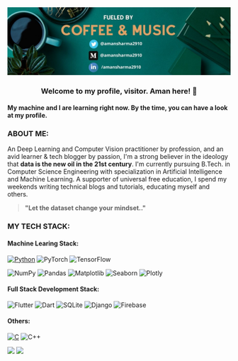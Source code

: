 <img src="https://github.com/amansharma2910/amansharma2910/blob/main/Simple%20Work%20LinkedIn%20Banner.jpg">

<h3 align="center"><b>Welcome to my profile, visitor. Aman here! 👋</b></h3>

#### My machine and I are learning right now. By the time, you can have a look at my profile.

### ABOUT ME:
An Deep Learning and Computer Vision practitioner by profession, and an avid learner & tech blogger by passion, I'm a strong believer in the ideology that __data is the new oil in the 21st century__. I'm currently pursuing B.Tech. in Computer Science Engineering with specialization in Artificial Intelligence and Machine Learning. A supporter of universal free education, I spend my weekends writing technical blogs and tutorials, educating myself and others. 

> __"Let the dataset change your mindset.."__

### MY TECH STACK:
#### Machine Learing Stack:
[![Python](https://img.shields.io/badge/-Python-033800?&logo=python&logoColor=0bf)](https://github.com/adamalston?tab=repositories&q=&type=&language=python)
![PyTorch](https://img.shields.io/badge/-PyTorch-055e00?&logo=PyTorch&logoColor=f00)
![TensorFlow](https://img.shields.io/badge/-TensorFlow-067300?&logo=TensorFlow&logoColor=f77c00)

![NumPy](https://img.shields.io/badge/-NumPy-0d0138?&logo=NumPy&logoColor=ff6791)
![Pandas](https://img.shields.io/badge/-Pandas-130252?&logo=Pandas&logoColor=0ff)
![Matplotlib](https://img.shields.io/badge/-Matplotlib-170263?&logo=Matplotlib&logoColor=336791)
![Seaborn](https://img.shields.io/badge/-Seaborn-1b0275?&logo=Seaborn&logoColor=336791)
![Plotly](https://img.shields.io/badge/-Plotly-1d0180?&logo=Plotly&logoColor=336791)

#### Full Stack Development Stack:
![Flutter](https://img.shields.io/badge/-Flutter-4f0000?&logo=Flutter&logoColor=0bf)
![Dart](https://img.shields.io/badge/-Dart-5e0000?&logo=Dart&logoColor=0bf)
![SQLite](https://img.shields.io/badge/-SQLite-730101?&logo=SQLite&logoColor=fff)
![Django](https://img.shields.io/badge/-Django-870101?&logo=Django&logoColor=0d0)
![Firebase](https://img.shields.io/badge/-Firebase-9e0202?&logo=Firebase&logoColor=bdc700)

#### Others:
[![C](https://img.shields.io/badge/-C-808080?&logo=C)](https://github.com/adamalston?tab=repositories&q=&type=&language=c)
![C++](https://img.shields.io/badge/-C++-9c9c9c?&logo=c%2b%2b&logoColor=00599C)



<img height="160px" src="https://github-readme-stats.vercel.app/api?username=amansharma2910&hide_title=true&hide_border=true&show_icons=true&include_all_commits=true&count_private=true&line_height=21&icon_color=2234AE&text_color=D3D3D3&bg_color=0,000000,130F40" /><!-- wi*quL3fcV -->
<img height="160px" src="https://github-readme-stats.vercel.app/api/top-langs/?username=amansharma2910&hide=html&hide_title=true&hide_border=true&layout=compact&langs_count=7&icon_color=2234AE&text_color=D3D3D3&bg_color=0,000000,130F40" />

